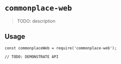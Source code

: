 # `commonplace-web`

> TODO: description

## Usage

```
const commonplaceWeb = require('commonplace-web');

// TODO: DEMONSTRATE API
```
